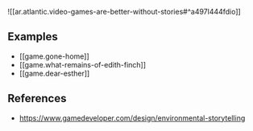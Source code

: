 
![[ar.atlantic.video-games-are-better-without-stories#^a497l444fdio]]

## Examples

- [[game.gone-home]]
- [[game.what-remains-of-edith-finch]]
- [[game.dear-esther]]


## References 

- https://www.gamedeveloper.com/design/environmental-storytelling
